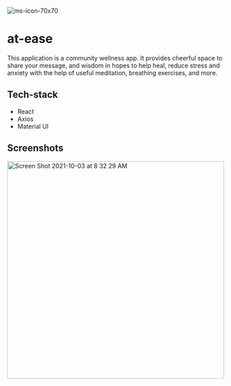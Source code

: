 
![ms-icon-70x70](https://user-images.githubusercontent.com/78662511/135753787-1662d41f-08d8-4b7f-a6f5-822f44c3c444.png)
# at-ease
This application is a community wellness app. It provides cheerful space to share your message, and wisdom in hopes to help heal, reduce stress and anxiety with the help of useful meditation, breathing exercises, and more.


## Tech-stack
- React
- Axios
- Material UI



## Screenshots
<img width="500" alt="Screen Shot 2021-10-03 at 8 32 29 AM" src="https://user-images.githubusercontent.com/78662511/135753860-d63e3d6e-8fb8-4a3d-b74c-c95c034ebe9b.png">
